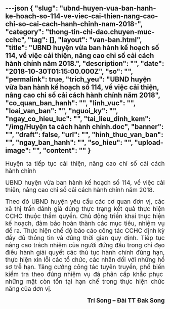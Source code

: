 ---json
{
    "slug": "ubnd-huyen-vua-ban-hanh-ke-hoach-so-114-ve-viec-cai-thien-nang-cao-chi-so-cai-cach-hanh-chinh-nam-2018-",
    "category": "thong-tin-chi-dao.chuyen-muc-cchc",
    "tag": [],
    "layout": "van-ban.html",
    "title": "UBND huyện vừa ban hành kế hoạch số 114, về việc cải thiện, nâng cao chỉ số cải cách hành chính năm 2018.",
    "description": "",
    "date": "2018-10-30T01:15:00.000Z",
    "so": "",
    "permalink": true,
    "trich_yeu": "UBND huyện vừa ban hành kế hoạch số 114, về việc cải thiện, nâng cao chỉ số cải cách hành chính năm 2018",
    "co_quan_ban_hanh": "",
    "linh_vuc": "",
    "loai_van_ban": "",
    "nguoi_ky": "",
    "ngay_co_hieu_luc": "",
    "tai_lieu_dinh_kem": "/img/Huyện ta cách hành chính.doc",
    "banner": "",
    "draft": false,
    "url": "",
    "hinh_thuc_van_ban": "",
    "ngay_ban_hanh": "",
    "so_hieu": "",
    "upload-image": "",
    "__content__": ""
}
---
<p style="text-align:justify"><span style="font-size:14.0pt">Huyện ta tiếp tục cải thiện, n&acirc;ng cao chỉ số cải c&aacute;ch h&agrave;nh ch&iacute;nh</span></p>

<p style="text-align:justify"><span style="font-size:14.0pt">UBND huyện vừa ban h&agrave;nh kế hoạch số 114, về việc cải thiện, n&acirc;ng cao chỉ số cải c&aacute;ch h&agrave;nh ch&iacute;nh năm 2018.</span></p>

<p style="text-align:justify"><span style="font-size:14.0pt">Theo đ&oacute; UBND huyện y&ecirc;u cầu c&aacute;c cơ quan đơn vị, c&aacute;c x&atilde; thị trấn đ&aacute;nh gi&aacute; đ&uacute;ng thực trạng kết quả thực hiện CCHC thuộc thẩm quyền. Chủ động triển khai thực hiện kế hoạch, đảm bảo ho&agrave;n th&agrave;nh c&aacute;c mục ti&ecirc;u, nhiệm vụ đề ra. Thực hiện chế độ b&aacute;o c&aacute;o c&ocirc;ng t&aacute;c CCHC định kỳ đầy đủ th&ocirc;ng tin v&agrave; đ&uacute;ng thời gian quy định. Tiếp tục n&acirc;ng cao tr&aacute;ch nhiệm của người đứng đầu trong chỉ đạo điều h&agrave;nh giải quyết c&aacute;c thủ tục h&agrave;nh ch&iacute;nh đ&uacute;ng hạn, thực hiện xin lỗi c&aacute;c tổ chức, c&aacute;c nh&acirc;n đối với những hồ sơ trễ hạn. Tăng cường c&ocirc;ng t&aacute;c tuy&ecirc;n truyền, phổ biến kiểm tra theo đ&uacute;ng nhiệm vụ đ&atilde; ph&acirc;n cấp khắc phục&nbsp; những mặt c&ograve;n tồn tại hạn chế trong thực hiện chức năng của đơn vị.</span></p>

<p style="text-align:right"><strong><span style="font-size:14.0pt">Tr&iacute; Song &ndash; Đ&agrave;i TT Đak Song</span></strong></p>

<p style="text-align:justify">&nbsp;</p>
